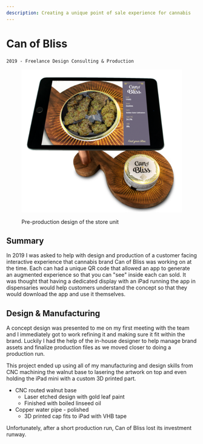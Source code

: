 ```yaml
---
description: Creating a unique point of sale experience for cannabis
---
```


# Can of Bliss

`2019 - Freelance Design Consulting & Production`

<figure><img src="../.gitbook/assets/AR-stand_1C_brighter-for-print-1200.png" alt=""><figcaption><p>Pre-production design of the store unit</p></figcaption></figure>

## Summary

In 2019 I was asked to help with design and production of a customer facing interactive experience that cannabis brand Can of Bliss was working on at the time. Each can had a unique QR code that allowed an app to generate an augmented experience so that you can "see" inside each can sold. It was thought that having a dedicated display with an iPad running the app in dispensaries would help customers understand the concept so that they  would download the app and use it themselves.&#x20;

## Design & Manufacturing

A concept design was presented to me on my first meeting with the team and I immediately got to work refining it and making sure it fit within the brand. Luckily I had the help of the in-house designer to help manage brand assets and finalize production files as we moved closer to doing a production run.

This project ended up using all of my manufacturing and design skills from CNC machining the walnut base to lasering the artwork on top and even holding the iPad mini with a custom 3D printed part.

* CNC routed walnut base
  * Laser etched design with gold leaf paint
  * Finished with boiled linseed oil
* Copper water pipe - polished
  * 3D printed cap fits to iPad with VHB tape

Unfortunately, after a short production run, Can of Bliss lost its investment runway.
